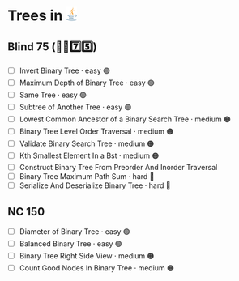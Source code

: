 # Trees in <img src="../../assets/javaLogo.png" style="height: 1em; vertical-align: top;">

## Blind 75 (🧑‍🦯7️⃣5️⃣)
- [ ] Invert Binary Tree · easy 🟢 
- [ ] Maximum Depth of Binary Tree · easy 🟢 
- [ ] Same Tree · easy 🟢 
- [ ] Subtree of Another Tree · easy 🟢 
- [ ] Lowest Common Ancestor of a Binary Search Tree · medium 🟠
- [ ] Binary Tree Level Order Traversal · medium 🟠
- [ ] Validate Binary Search Tree · medium 🟠
- [ ] Kth Smallest Element In a Bst · medium 🟠
- [ ] Construct Binary Tree From Preorder And Inorder Traversal
- [ ] Binary Tree Maximum Path Sum · hard 🔴
- [ ] Serialize And Deserialize Binary Tree · hard 🔴

## NC 150
- [ ] Diameter of Binary Tree · easy 🟢 
- [ ] Balanced Binary Tree · easy 🟢 
- [ ] Binary Tree Right Side View · medium 🟠
- [ ] Count Good Nodes In Binary Tree · medium 🟠